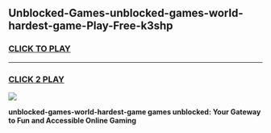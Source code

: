 
## Unblocked-Games-unblocked-games-world-hardest-game-Play-Free-k3shp
<h3>
<a href="https://premium76.site?title=unblocked-games-world-hardest-game&ref=18A1">CLICK TO PLAY</a></h3>
<hr>

<h3>
<a href="https://premium76.site?title=unblocked-games-world-hardest-game&ref=18A1">CLICK 2 PLAY</a>
  
</h3>

<a href="https://premium76.site?title=unblocked-games-world-hardest-game&ref=18A1"><img src="https://clearcache.store/games.png"></a>


**unblocked-games-world-hardest-game games unblocked: Your Gateway to Fun and Accessible Online Gaming**
